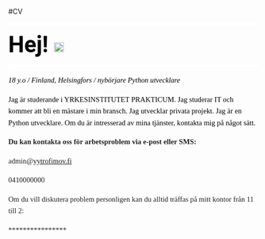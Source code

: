 #CV
<h1 class="zfr3Q duRjpb" dir="ltr" id="h.cq69tz96onbt" style="font-size: 34pt; margin: 0px; box-sizing: border-box; font-variant-ligatures: none; outline: none; position: relative; color: #ffffff; text-decoration-line: inherit; font-family: Montserrat; line-height: 1.2; padding-top: 13px; padding-bottom: 13px; border-bottom: 5px solid #ffffff; border-top: 5px solid #ffffff; pointer-events: none; white-space: pre-wrap;" tabindex="-1"><span style="font-family: Roboto; color: #000000;">Hej! <img alt="smiley" height="20" src="https://filyanin.ru/tools/ckeditor/plugins/smiley/images/regular_smile.gif" title="smiley" width="20"></span></h1>
<p class="zfr3Q" dir="ltr" style="box-sizing: border-box; margin: 15px 0px 0px; outline: none; position: relative; font-size: 11pt; text-decoration-line: inherit; font-family: Bitter; line-height: 1.6; border-bottom-color: #ffffff; border-top-color: #ffffff;"><font color="#000000"><em style="box-sizing: border-box;">18 y.o / Finland, Helsingfors / nyb&ouml;rjare Python utvecklare </em></font></p>
<p class="zfr3Q" dir="ltr" style="box-sizing: border-box; margin: 15px 0px 0px; outline: none; position: relative; font-size: 11pt; text-decoration-line: inherit; font-family: Bitter; line-height: 1.6; padding-bottom: 0px; border-bottom-color: #ffffff; border-top-color: #ffffff;"><font color="#000000">Jag &auml;r studerande i <span style="box-sizing: border-box; font-size: 11pt; vertical-align: baseline;">YRKESINSTITUTET PRAKTICUM</span>. Jag studerar IT och kommer att bli en m&auml;stare i min bransch. Jag utvecklar privata projekt. Jag &auml;r en Python utvecklare. Om du &auml;r intresserad av mina tj&auml;nster, kontakta mig p&aring; n&aring;got s&auml;tt.</font></p>
<p class="zfr3Q" dir="ltr" style="box-sizing: border-box; margin: 15px 0px 0px; outline: none; position: relative; font-size: 11pt; text-decoration-line: inherit; font-family: Bitter; line-height: 1.6; padding-bottom: 0px; border-bottom-color: #ffffff; border-top-color: #ffffff;"><b><span style="color: #212121; font-size: 11pt; text-decoration-line: inherit;">Du kan kontakta oss f&ouml;r arbetsproblem via e-post eller SMS:</span></b></p>
<p class="zfr3Q" dir="ltr" style="box-sizing: border-box; margin: 15px 0px 0px; outline: none; position: relative; color: #212121; font-size: 11pt; text-decoration-line: inherit; font-family: Bitter; line-height: 1.6;">admin<span class="aw5Odc" style="box-sizing: border-box; text-decoration-line: underline;"><a class="XqQF9c" href="mailto:work@yytrofimov.fi" style="box-sizing: border-box; text-decoration-line: none; pointer-events: all;" target="_blank">@yytrofimov.fi</a></span></p>
<p class="zfr3Q" dir="ltr" style="box-sizing: border-box; margin: 15px 0px 0px; outline: none; position: relative; color: #212121; font-size: 11pt; text-decoration-line: inherit; font-family: Bitter; line-height: 1.6;">0410000000</p>
<p class="zfr3Q" dir="ltr" style="box-sizing: border-box; margin: 15px 0px 0px; outline: none; position: relative; color: #212121; font-size: 11pt; text-decoration-line: inherit; font-family: Bitter; line-height: 1.6;">Om du vill diskutera problem personligen kan du alltid tr&auml;ffas p&aring; mitt kontor fr&aring;n 11 till 2:</p>
<p class="zfr3Q" dir="ltr" style="box-sizing: border-box; margin: 15px 0px 0px; outline: none; position: relative; color: #212121; font-size: 11pt; text-decoration-line: inherit; font-family: Bitter; line-height: 1.6; padding-bottom: 0px;">****************</p>

